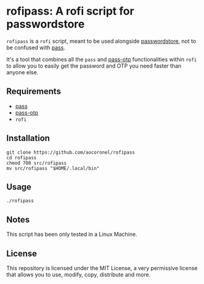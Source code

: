 # rofipass: A rofi script for passwordstore

`rofipass` is a `rofi` script, meant to be used alongside [passwordstore](https://www.passwordstore.org/), not to be confused with [pass](https://github.com/aocoronel/pass).

It's a tool that combines all the `pass` and [pass-otp](https://github.com/tadfisher/pass-otp) functionalities within `rofi` to allow you to easily get the password and OTP you need faster than anyone else.

## Requirements

- [pass](https://www.passwordstore.org/)
- [pass-otp](https://github.com/tadfisher/pass-otp)
- `rofi`

## Installation

```
git clone https://github.com/aocoronel/rofipass
cd rofipass
chmod 700 src/rofipass
mv src/rofipass "$HOME/.local/bin"
```

## Usage

```
./rofipass
```

## Notes

This script has been only tested in a Linux Machine.

## License

This repository is licensed under the MIT License, a very permissive license that allows you to use, modify, copy, distribute and more.
